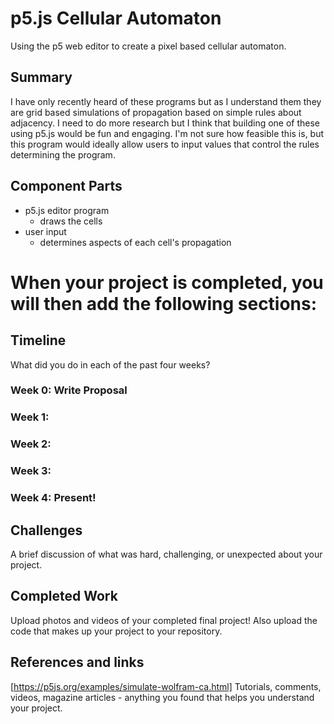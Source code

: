 # p5.js Cellular Automaton
Using the p5 web editor to create a pixel based cellular automaton.

## Summary
I have only recently heard of these programs but as I understand them they are grid based simulations of propagation based on simple rules about adjacency. I need to do more research but I think that building one of these using p5.js would be fun and engaging. I'm not sure how feasible this is, but this program would ideally allow users to input values that control the rules determining the program.

## Component Parts
- p5.js editor program
  - draws the cells
- user input
  - determines aspects of each cell's propagation


# When your project is completed, you will then add the following sections:

## Timeline
What did you do in each of the past four weeks?

### Week 0: Write Proposal
### Week 1:
### Week 2:
### Week 3:
### Week 4: Present!

## Challenges
A brief discussion of what was hard, challenging, or unexpected about your project.

## Completed Work
Upload photos and videos of your completed final project!
Also upload the code that makes up your project to your repository.

## References and links
[https://p5js.org/examples/simulate-wolfram-ca.html]
Tutorials, comments, videos, magazine articles - anything you found that helps you understand your project.
